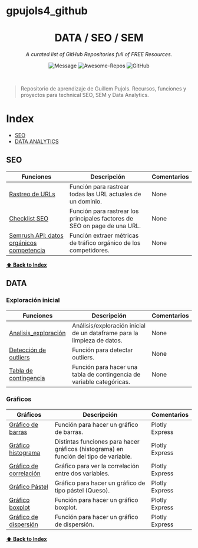 # gpujols4_github
<div align='center'>

# DATA / SEO / SEM

_A curated list of GitHub Repositories full of FREE Resources._ <br>

![Message](https://img.shields.io/badge/I%20%E2%9D%A4%20-OpenSource-%23ff0055) ![Awesome-Repos](https://img.shields.io/badge/Awesome--repos-%23ff0055) ![GitHub](https://img.shields.io/github/license/pawelborkar/awesome-repos?color=%23ff0055)

</div> <br>

> Repositorio de aprendizaje de Guillem Pujols. Recursos, funciones y proyectos para technical SEO, SEM y Data Analytics.


# Index

-   [SEO](#SEO)
-   [DATA ANALYTICS](#DATA)

## SEO

| Funciones | Descripción | Comentarios |
| --- | --- | --- |
| [Rastreo de URLs](https://github.com/gpujols4/gpujols4_github/blob/main/SEO/Rastreo_urls_dominios) | Función para rastrear todas las URL actuales de un dominio. | None | 
[Checklist SEO](https://github.com/gpujols4/gpujols4_github/blob/main/SEO/Checklist_SEO) | Función para rastrear los principales factores de SEO on page de una URL.| None |
[Semrush API: datos orgánicos competencia](https://github.com/gpujols4/gpujols4_github/blob/main/SEO/analisis_organico_semrush) | Función extraer métricas de tráfico orgánico de los competidores. | None |


**[⬆ Back to Index](#index)**

## DATA
### Exploración inicial

| Funciones | Descripción | Comentarios |
| --- | --- | --- |
| [Analisis_exploración](https://github.com/gpujols4/gpujols4_github/blob/main/Data%20Analytics/analisis_exploracion_inicial) | Análisis/exploración inicial de un dataframe para la limpieza de datos.  | None |
| [Detección de outliers](https://github.com/gpujols4/gpujols4_github/blob/main/Data%20Analytics/Limpieza%20de%20datos/deteccion_outliers) | Función para detectar outliers.  | None |
| [Tabla de contingencia](https://github.com/gpujols4/gpujols4_github/blob/main/Data%20Analytics/Limpieza%20de%20datos/tabla_de_contingenia) | Función para hacer una tabla de contingencia de variable categóricas.  | None |

### Gráficos

|   Gráficos | Descripción | Comentarios |
| --- | --- | --- |
| [Gráfico de barras](https://github.com/gpujols4/gpujols4_github/blob/main/Data%20Analytics/Graficos/px_funcion_grafico_barras) | Función para hacer un gráfico de barras.  | Plotly Express |
| [Gráfico histograma](https://github.com/gpujols4/gpujols4_github/blob/main/Data%20Analytics/Graficos/px_funcion_histograma) | Distintas funciones para hacer gráficos (histograma) en función del tipo de variable.  | Plotly Express |
| [Gráfico de correlación](https://github.com/gpujols4/gpujols4_github/blob/main/Data%20Analytics/Graficos/px_funcion_grafico_correlacion) | Gráfico para ver la correlación entre dos variables.  | Plotly Express |
| [Gráfico Pástel](https://github.com/gpujols4/gpujols4_github/blob/main/Data%20Analytics/Graficos/px_grafico_pastel) | Gráfico para hacer un gráfico de tipo pástel (Queso).  | Plotly Express |
| [Gráfico boxplot](https://github.com/gpujols4/gpujols4_github/blob/main/Data%20Analytics/Graficos/px_funcion_grafico_boxplot) | Función para hacer un gráfico boxplot.  | Plotly Express |
| [Gráfico de dispersión](https://github.com/gpujols4/gpujols4_github/blob/main/Data%20Analytics/Graficos/px_funcion_grafico_dispersion) | Función para hacer un gráfico de dispersión.  | Plotly Express |


**[⬆ Back to Index](#index)**

